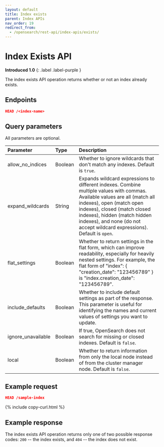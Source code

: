 ```yaml
---
layout: default
title: Index exists
parent: Index APIs
nav_order: 19
redirect_from:
  - /opensearch/rest-api/index-apis/exists/
---
```


# Index Exists API
**Introduced 1.0**
{: .label .label-purple }

The index exists API operation returns whether or not an index already exists.


## Endpoints

```json
HEAD /<index-name>
```

## Query parameters

All parameters are optional.

Parameter | Type | Description
:--- | :--- | :---
allow_no_indices | Boolean | Whether to ignore wildcards that don't match any indexes. Default is `true`.
expand_wildcards | String | Expands wildcard expressions to different indexes. Combine multiple values with commas. Available values are all (match all indexes), open (match open indexes), closed (match closed indexes), hidden (match hidden indexes), and none (do not accept wildcard expressions). Default is `open`.
flat_settings | Boolean | Whether to return settings in the flat form, which can improve readability, especially for heavily nested settings. For example, the flat form of "index": { "creation_date": "123456789" } is "index.creation_date": "123456789".
include_defaults | Boolean | Whether to include default settings as part of the response. This parameter is useful for identifying the names and current values of settings you want to update.
ignore_unavailable | Boolean | If true, OpenSearch does not search for missing or closed indexes. Default is `false`.
local | Boolean | Whether to return information from only the local node instead of from the cluster manager node. Default is `false`.


## Example request

```json
HEAD /sample-index
```
{% include copy-curl.html %}

## Example response

The index exists API operation returns only one of two possible response codes: `200` -- the index exists, and `404` -- the index does not exist.
